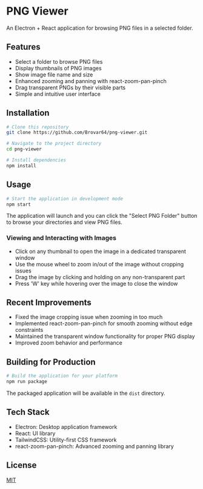 # PNG Viewer

An Electron + React application for browsing PNG files in a selected folder.

## Features

- Select a folder to browse PNG files
- Display thumbnails of PNG images
- Show image file name and size
- Enhanced zooming and panning with react-zoom-pan-pinch
- Drag transparent PNGs by their visible parts
- Simple and intuitive user interface

## Installation

```bash
# Clone this repository
git clone https://github.com/Brovar64/png-viewer.git

# Navigate to the project directory
cd png-viewer

# Install dependencies
npm install
```

## Usage

```bash
# Start the application in development mode
npm start
```

The application will launch and you can click the "Select PNG Folder" button to browse your directories and view PNG files.

### Viewing and Interacting with Images

- Click on any thumbnail to open the image in a dedicated transparent window
- Use the mouse wheel to zoom in/out of the image without cropping issues
- Drag the image by clicking and holding on any non-transparent part
- Press 'W' key while hovering over the image to close the window

## Recent Improvements

- Fixed the image cropping issue when zooming in too much
- Implemented react-zoom-pan-pinch for smooth zooming without edge constraints
- Maintained the transparent window functionality for proper PNG display
- Improved zoom behavior and performance

## Building for Production

```bash
# Build the application for your platform
npm run package
```

The packaged application will be available in the `dist` directory.

## Tech Stack

- Electron: Desktop application framework
- React: UI library
- TailwindCSS: Utility-first CSS framework
- react-zoom-pan-pinch: Advanced zooming and panning library

## License

[MIT](LICENSE)
